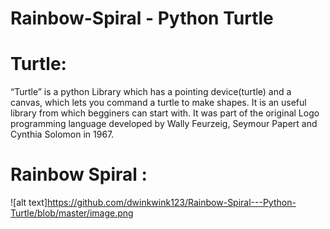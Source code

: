 # Rainbow-Spiral - Python Turtle

# Turtle:
  “Turtle” is a python Library which has a pointing device(turtle) and a canvas, which lets you command a turtle to make shapes.
  It is an useful library from which begginers can start with.
  It was part of the original Logo programming language developed by Wally Feurzeig, Seymour Papert and Cynthia Solomon in 1967.
  
# Rainbow Spiral :
  ![alt text]https://github.com/dwinkwink123/Rainbow-Spiral---Python-Turtle/blob/master/image.png
  
